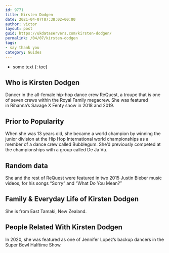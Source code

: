 ```yaml
---
id: 9771
title: Kirsten Dodgen
date: 2021-04-07T07:38:02+00:00
author: victor
layout: post
guid: https://ukdataservers.com/kirsten-dodgen/
permalink: /04/07/kirsten-dodgen
tags:
- say thank you
category: Guides
---
```


* some text
{: toc}


## Who is Kirsten Dodgen



Dancer in the all-female hip-hop dance crew ReQuest, a troupe that is one of seven crews within the Royal Family megacrew. She was featured in Rihanna&#8217;s Savage X Fenty show in 2018 and 2019. 

                
                
                
## Prior to Popularity



When she was 13 years old, she became a world champion by winning the junior division at the Hip Hop International world championships as a member of a dance crew called Bubblegum. She&#8217;d previously competed at the championships with a group called De Ja Vu.

                
                
                
## Random data



She and the rest of ReQuest were featured in two 2015 Justin Bieber music videos, for his songs &#8220;Sorry&#8221; and &#8220;What Do You Mean?&#8221;

                
                
                
## Family & Everyday Life of Kirsten Dodgen



She is from East Tamaki, New Zealand.

                
                
                
## People Related With Kirsten Dodgen



In 2020, she was featured as one of Jennifer Lopez&#8217;s backup dancers in the Super Bowl Halftime Show. 

                
              
            
          
          
          
